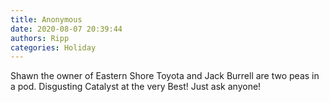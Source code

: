 ```yaml
---
title: Anonymous
date: 2020-08-07 20:39:44
authors: Ripp
categories: Holiday
---
```


 Shawn the owner of Eastern Shore Toyota and Jack Burrell are two peas in a pod. Disgusting Catalyst at the very Best!  Just ask anyone!